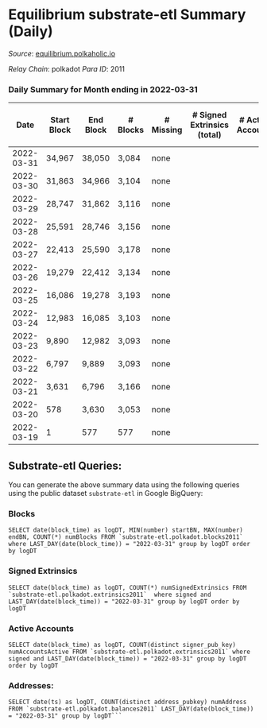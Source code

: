 # Equilibrium substrate-etl Summary (Daily)

_Source_: [equilibrium.polkaholic.io](https://equilibrium.polkaholic.io)

*Relay Chain*: polkadot
*Para ID*: 2011



### Daily Summary for Month ending in 2022-03-31


| Date | Start Block | End Block | # Blocks | # Missing | # Signed Extrinsics (total) | # Active Accounts | # Addresses with Balances | # Events | # Transfers | # XCM Transfers In | # XCM Transfers Out |
| ---- | ----------- | --------- | -------- | --------- | --------------------------- | ----------------- | ------------------------- | -------- | ----------- | ------------------ | ------------------- |
| 2022-03-31 | 34,967 | 38,050 | 3,084 | none  |  |  |  | 6,175 |   |   |   |
| 2022-03-30 | 31,863 | 34,966 | 3,104 | none  |  |  |  | 6,216 |   |   |   |
| 2022-03-29 | 28,747 | 31,862 | 3,116 | none  |  |  |  | 6,241 |   |   |   |
| 2022-03-28 | 25,591 | 28,746 | 3,156 | none  |  |  |  | 6,319 |   |   |   |
| 2022-03-27 | 22,413 | 25,590 | 3,178 | none  |  |  |  | 6,364 |   |   |   |
| 2022-03-26 | 19,279 | 22,412 | 3,134 | none  |  |  |  | 6,275 |   |   |   |
| 2022-03-25 | 16,086 | 19,278 | 3,193 | none  |  |  |  | 6,395 |   |   |   |
| 2022-03-24 | 12,983 | 16,085 | 3,103 | none  |  |  |  | 6,214 |   |   |   |
| 2022-03-23 | 9,890 | 12,982 | 3,093 | none  |  |  |  | 6,193 |   |   |   |
| 2022-03-22 | 6,797 | 9,889 | 3,093 | none  |  |  |  | 6,194 |   |   |   |
| 2022-03-21 | 3,631 | 6,796 | 3,166 | none  |  |  |  | 6,339 |   |   |   |
| 2022-03-20 | 578 | 3,630 | 3,053 | none  |  |  |  | 6,115 |   |   |   |
| 2022-03-19 | 1 | 577 | 577 | none  |  |  |  | 1,154 |   |   |   |

## Substrate-etl Queries:
You can generate the above summary data using the following queries using the public dataset `substrate-etl` in Google BigQuery:


### Blocks
```
SELECT date(block_time) as logDT, MIN(number) startBN, MAX(number) endBN, COUNT(*) numBlocks FROM `substrate-etl.polkadot.blocks2011`  where LAST_DAY(date(block_time)) = "2022-03-31" group by logDT order by logDT
```


### Signed Extrinsics
```
SELECT date(block_time) as logDT, COUNT(*) numSignedExtrinsics FROM `substrate-etl.polkadot.extrinsics2011`  where signed and LAST_DAY(date(block_time)) = "2022-03-31" group by logDT order by logDT
```


### Active Accounts
```
SELECT date(block_time) as logDT, COUNT(distinct signer_pub_key) numAccountsActive FROM `substrate-etl.polkadot.extrinsics2011` where signed and LAST_DAY(date(block_time)) = "2022-03-31" group by logDT order by logDT
```


### Addresses:
```
SELECT date(ts) as logDT, COUNT(distinct address_pubkey) numAddress FROM `substrate-etl.polkadot.balances2011` LAST_DAY(date(block_time)) = "2022-03-31" group by logDT```

